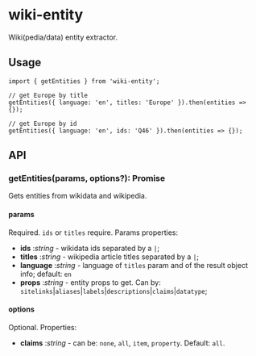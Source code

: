 # wiki-entity

Wiki(pedia/data) entity extractor.

## Usage

```
import { getEntities } from 'wiki-entity';

// get Europe by title
getEntities({ language: 'en', titles: 'Europe' }).then(entities => {});

// get Europe by id
getEntities({ language: 'en', ids: 'Q46' }).then(entities => {});
```

## API

### getEntities(params, options?): Promise<WikiEntities>

Gets entities from wikidata and wikipedia.

#### params

Required. `ids` or `titles` require. Params properties:

- **ids** :*string* - wikidata ids separated by a `|`;
- **titles** :*string* - wikipedia article titles separated by a `|`;
- **language** :*string* - language of `titles` param and of the result object info; default: `en`
- **props** :*string* - entity props to get. Can by: `sitelinks`|`aliases`|`labels`|`descriptions`|`claims`|`datatype`;

#### options

Optional. Properties:

- **claims** :*string* - can be: `none`, `all`, `item`, `property`. Default: `all`.

